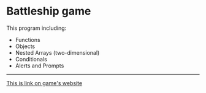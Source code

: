 # Battleship game

This program including:

- Functions
- Objects
- Nested Arrays (two-dimensional)
- Conditionals
- Alerts and Prompts

---
[This is link on game's website](https://lena-aiu.github.io/Website_Resume/ "Enjoy!")
